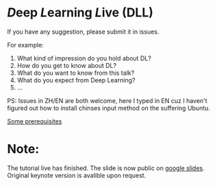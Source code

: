 # *D*eep *L*earning *L*ive (DLL)
If you have any suggestion, please submit it in issues.

For example:

1. What kind of impression do you hold about DL?
2. How do you get to know about DL?
3. What do you want to know from this talk?
4. What do you expect from Deep Learning?
5. ...

PS: Issues in ZH/EN are both welcome, here I typed in EN cuz I haven't figured out how to install chinses input method on the suffering Ubuntu.

[Some prerequisites](./Prerequisite.md)

# Note: 
The tutorial live has finished. The slide is now public on [google slides](https://goo.gl/j8xY3y). Original keynote version is avalible upon request.
